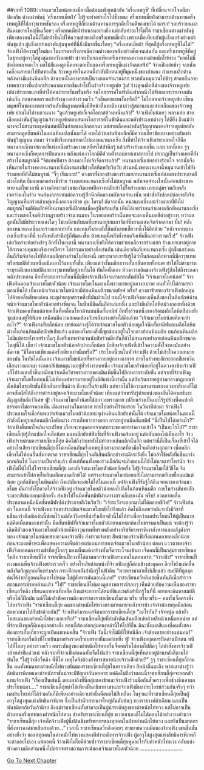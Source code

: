 ##บทที่ 1089: เจ้าแมวขโมยน้อยลงมือ
เมื่อต้องเผชิญหน้ากับ ‘ครึ่งเทพกูซี’ ที่เปลี่ยนจากโจมตีมาป้องกัน ต่างเผ่าพันธุ์ ‘ครึ่งเทพเมี่ยฝ่า’ ไม่รู้จะทำอย่างไรไปชั่วขณะ
ครึ่งเทพเมี่ยฝ่าสามารถต้านทานครึ่งเทพกูซีที่ใช้อาวุธเทพชั้นรอง ครึ่งเทพกูซีก็ย่อมต้านทานการรุกคืบโจมตีของเขาได้
แกรก!
รอยร้าวบนผลสีแดงขยายใหญ่ขึ้นเรื่อยๆ ครึ่งเทพเมี่ยฝ่าร้อนรนอย่างยิ่ง แต่กลับทำอะไรไม่ได้
ราชาเซียนต่างเผ่าพันธุ์เพียงสองคนในนี้ก็ไม่กล้าขึ้นไปให้ความช่วยเหลือครึ่งเทพเมี่ยฝ่า เพราะเมื่อเทียบกับผู้แข็งแกร่งต่างเผ่าพันธุ์แล้ว ผู้แข็งแกร่งเผ่าพันธุ์มนุษย์ที่นี่ยิ่งมีมากขึ้นเรื่อยๆ
“ครึ่งเทพเมี่ยฝ่า ที่สุดก็สู้ครึ่งเทพกูซีไม่ได้!”
จ้าวเฟิงได้ความรู้ใหม่มา
ในบรรดาครึ่งเทพมีความต่างของพลังอย่างชัดเจนเช่นกัน และครึ่งเทพกูซีที่อยู่ในฐานะผู้อาวุโสสูงสุดของวังลอยฟ้า น่าจะเป็นรองเพียงครึ่งเทพหลงหวงแห่งตำหนักไท่หวง
“หากไม่มีข้อผิดพลาดอะไร ผลไม้สีแดงลูกนี้คงจะตกเป็นของครึ่งเทพกูซีแห่งวังลอยฟ้า!”
จ้าวเฟิงเอ่ยช้าๆ จากนั้นเคลื่อนสายตาไปทิศทางอื่น
จ้าวหยูเฟยในตอนนี้กำลังฝึกตนอยู่ที่มุมหนึ่งของกำแพง กำแพงผลึกด้านหลังนางมีแผ่นหินผลึก ด้านบนนั้นแบ่งออกเป็นวงกลมจำนวนมาก พวกมันหมุนวนไปช้าๆ สาดกลิ่นอายเทพเบาบางที่แปลกประหลาดแทรกซึมเข้าไปในร่างจ้าวหยูเฟย
วู้ม!
ร่างดุจผลึกสีม่วงของจ้าวหยูเฟยเปล่งประกายแสงที่ทำให้คนประหวั่นพรั่นพรึง จนไอสวรรค์ในฟ้าดินฟากหนึ่งได้รับผลกระทบจากมันเช่นกัน ก่อนหลอมรวมเข้าร่างนางอย่างรวดเร็ว
“กลิ่นอายเทพงั้นหรือ?”
ไม่ไกลจากจ้าวหยูเฟย เซียนมนุษย์ในขอบเขตเทวาเร้นลับชั้นสูงคนหนึ่งมีสีหน้าตื่นตะลึง
เขาล่วงรู้สถานะและสายเลือดของจ้าวหยูเฟย ย่อมไม่ไปรบกวนนาง
“ดูแล้วหยูเฟยก็เจอโอกาสส่วนหนึ่งแล้ว!”
จ้าวเฟิงยิ้มน้อยๆ พลางเอ่ย
สายเลือดเผ่าพันธุ์วิญญาณจ้าวหยูเฟยตอบสนองไอสวรรค์ในฟ้าดินและพลังประเภทต่างๆ ได้ดียิ่ง
ถึงแม้ว่านางจะไม่สามารถขุดค้นสมบัติในกำแพงผลึกออกมา แต่สายเลือดเผ่าพันธุ์วิญญาณของจ้าวหยูเฟยกลับสามารถดูดซึมพลังในแผ่นหินผลึกนั้นมาได้
คาดได้ว่าแผ่นหินผลึกก็มีความเกี่ยวข้องบางอย่างกับเผ่าพันธุ์วิญญาณ
ต่อมา จ้าวเฟิงจึงเบนสายตาไปมองหนานกงเซิ่ง
สิ่งที่ทำให้จ้าวเฟิงประหลาดใจก็คือ หนานกงเซิงหาสถานที่แห่งหนึ่งสร้างความเสถียรให้สำนึกรู้ แล้วสร้างร่างแยกขึ้น
และเวลานี้เอง จู่ๆ หนานกงเซิ่งก็หยุดการฝึกตนลง
พลังแห่งเงาโลกมิติส่วนตัวรอบกายเขาสลายไป ปรากฏเป็นร่างแยกที่ยังสร้างไม่สมบูรณ์ดี
“จิตเทพปีศาจ ต้องมอบให้เจ้าจัดการแล้ว!”
หนานกงเซิ่งเอ่ยอย่างร้อนใจ
จากนั้นจึงเห็นภายในร่างของหนานกงเซิ่งมีเงาแสงสีม่วงโลหิตขยับวิบวับ ส่วนหนึ่งของเงาแสงนี้หมุนวนเข้าไปยังร่างแยกที่ยังไม่สมบูรณ์
“จิ๊ๆ เริ่มเถอะ!”
ดวงตาทั้งสองข้างของร่างแยกหนานกงเซิ่งเปล่งแสงประหลาดสีม่วงโลหิต ยิ้มออกมาอย่างชั่วร้าย
ร่างแยกหนานกงเซิ่งยังไม่สมบูรณ์ พลังเจตจำนงในนั้นค่อนข้างขาดหาย
แต่ในเวลานี้ ความคิดบางส่วนของจิตเทพปีศาจทะลักเข้าไปในร่างแยก เกาะกลุ่มรวมกับพลังเจตจำนงในร่าง จนส่งผลกระทบต่อความรู้สึกนึกคิดของพลังเจตจำนงนั้น หนำซ้ำยังปลดปล่อยพลังจิตวิญญาณที่แกร่งกล้ากลุ่มหนึ่งออกมาด้วย
ตุบ โครม!
ถัดจากนั้น หนานกงเซิ่งและร่างแยกที่ยังไม่สมบูรณ์โจมตีหินยักษ์ที่หนานกงเซิ่งฝึกตนเมื่อครู่นี้พร้อมกัน
เห็นได้เลยว่าบนกำแพงผลึกที่หนานกงเซิ่งและร่างแยกโจมตีปรากฏรอยร้าวจำนวนมาก ในรอยแตกร้าวนั้นพอจะมองเห็นผลสีดำอยู่รางๆ ทว่าผลลูกนั้นไม่มีประกายแสงใดๆ ไม่เหมือนกับผลที่แขวนอยู่บนเถาวัลย์ซึ่งสาดแสงเจิดจ้าออกมา
บึ้ม!
พลังของหนานกงเซิ่งและร่างแยกเท่ากัน และคนทั้งสองยังใช้พลังเทพเสี้ยวหนึ่งได้อีกด้วย
“หลังจากหนานกงเซิ่งเข้ามาที่นี่ ระดับพลังสำนึกรู้ก็พัฒนาขึ้น ด้วยเหตุนี้พลังทั้งหมดจึงเพิ่มขึ้นอย่างรวดเร็ว!”
จ้าวเฟิงเอ่ยวิเคราะห์อย่างช้าๆ
อีกทั้งในเวลานี้ หนานกงเซิ่งยังได้ความช่วยเหลือจากร่างแยก ร่างแยกเขาอยู่ภายใต้การควบคุมของจิตเทพปีศาจ ไม่ธรรมดาอย่างยิ่งเช่นกัน
เช่นเดียวกันกับหนานกงเซิ่ง ผู้แข็งแกร่งคนอื่นก็เริ่มจับจ้องไปที่ก้อนผลึกบางส่วนในที่แห่งนี้
เพราะพวกเขารับรู้ได้ว่าในก้อนผลึกพวกนี้มีอาวุธเทพหรือสมบัติส่วนหนึ่งผนึกเอาไว้แทบทั้งสิ้น เพียงแต่ว่าชั้นผลึกขวางกั้นกลิ่นอายทั้งหมด ทำให้ไม่สามารถระบุระดับของสมบัติและอาวุธเทพที่อยู่ภายในได้
ทันใดนั้นเอง ห้วงความคิดของจ้าวเฟิงรู้สึกได้ถึงระลอกพลังประหลาด อีกทั้งระลอกรางลือนนี้มีเพียงจ้าวเฟิงถึงจะสามารถสัมผัสได้
“เจ้าแมวขโมยน้อย!”
จ้าวเฟิงหันมองเจ้าแมวขโมยตัวน้อย
เจ้าแมวขโมยในตอนนี้พรางกายอยู่กลางอากาศ คนทั่วไปไม่สามารถมองเห็นได้
เบื้องหน้าเจ้าแมวขโมยน้อยมีก้อนหินผลึกขนาดยักษ์
พรึ่บ!
ดวงตาซ้ายของจ้าวเฟิงปกคลุมไปด้วยคลื่นสีทองอ่อน ทะลุผ่านทุกสรรพสิ่งที่มันผ่านไป
ยามนี้จ้าวเฟิงจึงมองเห็นสิ่งของในหินยักษ์ด้านหน้าเจ้าแมวขโมยตัวน้อยอย่างชัดเจน ในนั้นมีมีดสั้นสีดำเล่มหนึ่ง และยังมีผลึกโลหิตม่วงกองหนึ่งด้วย
จ้าวเฟิงมองเห็นแต่ลายคลื่นที่เคลื่อนไหวด้านบนมีดสั้นทมิฬ อีกทั้งส่วนหนึ่งของก้อนผลึกโลหิตสีม่วงยังซุกซ่อนอยู่ใต้พิภพ เหมือนมีความสอดคล้องกับพลังบางอย่างใต้ดินด้วย
“เจ้าแมวขโมยน้อยคิดจะทำอะไร?”
จ้าวเฟิงสงสัยเล็กน้อย
เขาย่อมล่วงรู้ได้ว่าเจ้าแมวขโมยตัวน้อยถูกใจมีดสั้นทมิฬและผลึกโลหิตม่วงในก้อนหินผลึกยักษ์เสียแล้ว
แต่ของทั้งสองสิ่งนี้ซุกซ่อนอยู่ในใจกลางก้อนหินผลึก บนก้อนหินผลึกไม่มีแม้กระทั่งรอยร้าวใดๆ ถึงครึ่งเทพจำนวนนับสิบร่วมมือกันก็ยังไม่สามารถทำลายก้อนหินผลึกขนาดใหญ่นี้ได้
เมี้ยว!
เจ้าแมวขโมยตัวน้อยอ้าปากเล็กน้อย มีเพียงจ้าวเฟิงที่เข้าใจความตั้งใจของมันอย่างชัดเจน
“มีโอกาสเพียงแค่ครั้งเดียวเท่านั้นหรือ?”
ประโยคนี้วนในหัวจ้าวเฟิง ด้วยไม่เข้าใจความหมายของมัน
ในทันใดนั้นเอง เจ้าแมวขโมยน้อยที่พรางกายอยู่กลางอากาศ ภายในร่างทะลักระลอกสีเทาเงินเลือนรางออกมา ระลอกสีเข้มหมุนวนอยู่ทั่วร่างรอบหนึ่ง เจ้าแมวขโมยตัวน้อยที่อยู่ในดวงตาซ้ายจ้าวเฟิงก็โปร่งแสงยิ่งขึ้นเหมือนว่าเคล็ดวิชาพรางกายของมันเพิ่มขึ้นไปอีกหลายระดับขั้น
แต่จากที่จ้าวเฟิงดู เจ้าแมวขโมยในตอนนี้ไม่เพียงแต่พรางกายอยู่ในมิติแห่งนี้เท่านั้น แต่ยังเร้นกายอยู่ท่ามกลางกฎเกณฑ์ดั้งเดิมในระดับขั้นที่ลึกล้ำมากขึ้นด้วย
ถึงจะเป็นจ้าวเฟิง แต่หากไม่ใช้ความสามารถของดวงตาสีทองก็ไม่อาจสัมผัสได้ถึงการดำรงอยู่ของเจ้าแมวขโมยตัวน้อย เพียงแต่ว่าเขารับรู้ตำแหน่งของมันได้ตามพันธะสัญญากับสัตว์วิเศษ
ฟู่!
เจ้าแมวขโมยตัวน้อยใช้สภาวะพรางกาย เปลี่ยนร่างเป็นเงาไร้รูปร่างที่คนปกติธรรมดาไม่อาจมองเห็น เดินทางผ่านในอากาศ หายไปอย่างไร้ร่องรอย
ในวินาทีต่อมา จ้าวเฟิงก็ประหลาดใจเมื่อค้นพบว่าเจ้าแมวขโมยตัวน้อยทะลุผ่านหินผลึกยักษ์นั้นได้
เจ้าแมวขโมยน้อยในตอนนี้กำลังนั่งอยู่บนก้อนผลึกโลหิตม่วง กรงเล็บขวากางออก เกาะอยู่บนมีดสั้นทมิฬ
“นี่เป็นไปได้อย่างไร?”
จ้าวเฟิงตื่นตกใจเกินจะเปรียบ เกือบจะหลุดออกจากสภาวะของการทำความเข้าใจ
“เป็นอะไรไป?”
ราชาเซียนตี้กุ่ยรู้สึกแปลกใจเล็กน้อย มองผลึกยักษ์สิบชิ้นที่จ้าวเฟิงจดจ้องอยู่ แต่กลับมองไม่เห็นอะไร
จ้าวเฟิงปรายตามองราชาเซียนตี้กุ่ย คิดไม่ถึงว่าเขายังไม่ทำลายเส้นผลึกนั่นอีก
แต่ทว่านี่ก็เป็นเรื่องที่เข้าใจได้ อย่างไรเสียราชาเซียนตี้กุ่ยก็ไม่เหมือนกับครึ่งเทพกูซีกลางอากาศที่ลงมือโจมตีอย่างอุกอาจ
เพื่อหลีกเลี่ยงไม่ให้คนอื่นสังเกตเจอ ราชาเซียนตี้กุ่ยโจมตีเส้นผลึกอย่างระมัดระวังยิ่ง ไม่กล้าใช้พลังที่แข็งแกร่งมากเกินไป ในความเป็นจริงแล้ว ตั้งแต่ที่คนทั้งสองร่วมมือกันจนถึงตอนนี้ก็ยังไม่นานเท่าไหร่นัก
จ้าวเฟิงไม่ได้ไปใส่ใจราชาเซียนตี้กุ่ย มองที่เจ้าแมวขโมยตัวน้อยอีกครั้ง
ไม่รู้เจ้าแมวขโมยใช้วิธีใด จึงสามารถเข้าไปภายในหินผลึกขนาดยักษ์ได้!
แต่ร่างเจ้าแมวขโมยน้อยกลับไม่สามารถขยับเขยื้อนแม้แต่น้อย ถูกกักขังอยู่ในหินผลึก
ถึงแม้มันจะเอ่ยไม่ได้ในตอนนี้ แต่จ้าวเฟิงก็รับรู้ได้ถึงเจตนาของเจ้าแมวขโมย มันกำลังโอ้อวดใส่จ้าวเฟิงอยู่
เจ้าแมวขโมยตัวน้อยลงไปลึกในก้อนหินผลึก ภายในร่างมันทะลักระลอกสีเข้มออกมาอีกครั้ง ส่งเข้าไปในมีดสั้นทมิฬผ่านทางกรงเล็บของมัน
พรึ่บ!
ลวดลายคลื่นประหลาดเหนือมีดสั้นทมิฬเปล่งประกายสีเงินวิบวับ
“เจ้าระวังจะออกมาไม่ได้ตลอดชีวิต!”
จ้าวเฟิงก่นด่า
ในตอนนี้ จ้าวเฟิงพบว่าเขาประเมินเจ้าแมวขโมยต่ำไปอีกแล้ว คิดไม่ถึงเลยว่ามันจะยังมีวิชาที่แข็งแกร่งลึกลับเช่นนี้ซ่อนไว้
แต่สัตว์วิเศษที่น่ารังเกียจตัวนี้ไม่ได้ทำเพื่อคว้าผลประโยชน์ให้ผู้เป็นนาย แต่คิดเผื่อตนเองเท่านั้น
มีดสั้นทมิฬที่เจ้าแมวขโมยตัวน้อยหมายตาต้องไม่ธรรมดาเป็นแน่ จะต้องรู้ว่า เดิมทีตัวของเจ้าแมวขโมยตัวน้อยก็มีอาวุธเทพที่ทรงพลังอย่างกริชจักรพรรดิเงาสังหารและแส้งูมังกรทอง
เจ้าแมวขโมยน้อยชายตามองจ้าวเฟิง ส่งข่าวแจ้งเขา สีหน้าของจ้าวเฟิงจึงผ่อนคลายลงเล็กน้อย ก่อนจะผงกศีรษะเพื่อแสดงความเห็นด้วยแก่แผนการของเจ้าแมวขโมยตัวน้อย
ต่อมา แววตาของจ้าวเฟิงจึงทอดมองทางเข้าที่อยู่ไกลๆ
มองเห็นแค่เงาร่างทั้งเจ็ดกระโจนเข้ามา
เจ็ดคนนี้เป็นกลุ่มราชาเซียนอวี่หลิง ราชาเซียนซีไห่ ราชาเซียนปี้กวงที่ไล่ตามพวกจ้าวเฟิงสามคนในตอนแรก
“จ้าวเฟิง!”
ราชาเซียนปี้กวงมองเห็นจ้าวเฟิงอย่างรวดเร็ว
อย่างไรเสียตำแหน่งที่จ้าวเฟิงอยู่ก็ค่อนข้างสะดุดตา อีกทั้งยังแผ่คลื่นพลังจิตวิญญาณที่แกร่งกล้า กระเทือนพลังสำนึกรู้ในฟ้าดิน
“พวกเรามาสายไปเสียแล้ว สมบัติที่ถูกขุดค้นได้ง่ายก็ถูกคนอื่นเอาไปหมด ไม่สู้สังหารมันตอนนี้เลย!”
ราชาเซียนอวี่หลิงเอ่ยขึ้นทันทีเมื่อสำรวจสถานการณ์รอบด้านแล้ว
“ไป!”
ราชาเซียนซีไห่มองดูสภาพการณ์รอบๆ เห็นด้วยกับความเห็นของราชาเซียนอวี่หลิง
เซียนหลายคนที่เหลือ ถึงแม้จะอยากได้สมบัติและพลังสำนึกรู้ในที่นี่ อยากจะค้นหาสมบัติหรือไม่ก็ฝึกฝน แต่ก็ไม่กล้าขัดความต้องการของราชาเซียนทั้งสาม
พรึ่บ พรึ่บ พรึ่บ~
คนทั้งเจ็ดตรงดิ่งไปหาจ้าวเฟิง
“ราชาเซียนตี้กุ่ย คนของตำหนักไท่หวงตรงมาหมายจะสังหารข้า เจ้าจำต้องหยุดมือก่อน ล่อพวกเขาไปกับข้าด้วยกัน!”
จ้าวเฟิงส่งกระแสจิตบอกราชาเซียนตี้กุ่ย
“อะไรกัน? เจ้าหนุ่ม กล้ายั่วโทสะคนของตำหนักไท่หวงเลยหรือ!”
ราชาเซียนตี้กุ่ยที่กำลังตัดเส้นผลึกเอ่ยด้วยสีหน้าเหนื่อยหน่าย
แต่ที่จ้าวเฟิงพูดก็มีเหตุผลอย่างยิ่ง ตอนนี้ต้องล่อกลุ่มคนเหล่านี้ให้ไปที่อื่น มิฉะนั้นผลสีแดงที่คนทั้งสองต้องการเก็บเกี่ยวจะถูกเปิดเผยหมดสิ้น
“จ้าวเฟิง วันนี้เจ้าไม่มีที่ให้หนีอีก เจ้าต้องตายอย่างแน่นอน!”
ราชาเซียนอวี่หลิงที่โบยบินมาอย่างรวดเร็วเผยรอยยิ้มเหย่อหยิ่ง
ฟู่!
จ้าวเฟิงหยุดการปิดด่านฝึกตน หนีไปที่ไกลๆ อย่างรวดเร็ว
คนระดับสูงของตำหนักไท่หวงทั้งเจ็ดคนรีบไล่ตามไปติดๆ ไล่ล่าสังหารจ้าวเฟิงด้วยท่าทีแน่วแน่
หลังจากที่จ้าวเฟิงล่อคนทั้งเจ็ดไปแล้ว ราชาเซียนตี้กุ่ยที่หลบอยู่ด้านหลังก็ตามไปทันใด
“ไม่รู้ว่าพี่อวี่หลิง พี่ซีไห่ เหตุใดจึงต้องสังหารสหายน้อยจ้าวเฟิงด้วย?”
จู่ๆ ราชาเซียนตี้กุ่ยก็ถามขึ้น
คนทั้งหมดของตำหนักไท่หวงหันมองราชาเซียนตี้กุ่ยในคราวเดียว สีหน้าตื่นตะลึง
พวกเขาต่างรู้ว่าลัทธิมารพิภพและตำหนักราชันน่าจะมีปัญหากันพอควร แต่คิดไม่ถึงว่าตอนนี้ราชาเซียนตี้กุ่ยจะออกตัวแทนจ้าวเฟิง
“เรื่องเป็นเช่นนี้ ตอนมาถึงที่นี่กลุ่มของข้าและจ้าวเฟิงร่วมมือกันชั่วคราวเพื่อช่วงชิงเอาผลประโยชน์มา....”
ราชาเซียนตี้กุ่ยทำได้เพียงฝืนอธิบาย
เขาและจ้าวเฟิงมีผลประโยชน์ร่วมกันจริงๆ ทว่าผลประโยชน์ที่ได้ร่วมกันก็มีเพียงอย่างเดียวเท่านั้นคือผลไม้สีเหลือง
ในฐานะที่ราชาเซียนตี้กุ่ยเป็นผู้อาวุโสสูงสุดแห่งลัทธิมารพิภพ ซึ่งเป็นสำนักสายมารใหญ่อันดับต้นๆ ของราชวงศ์ต้าเฉียน และเป็นพันธมิตรกับวังเก้านิรย
ถึงแม้ราชาเซียนทั้งสามจะเป็นผู้นำระดับสูงของตำหนักไท่หวง แต่ไม่อาจเป็นตัวแทนครึ่งเทพของตำหนักไท่หวง สำหรับราชาเซียนตี้กุ่ย พวกเขาเองก็ไม่ได้ตอบโต้อย่างวางอำนาจ
“ราชาเซียนตี้กุ่ย เจ้าเด็กจ้าวเฟิงผู้นี้ปล้นชิงทรัพยากรของทุกคนในฝ่ายตำหนักไท่หวง และยังเป็นฆาตกรที่สังหารองค์ชายสิบสามด้วย…”
เวลานี้ ราชาเซียนอวี่หลิงค่อยๆ สาธยายความผิดของจ้าวเฟิง
เขาเชื่อมั่นอย่างยิ่งว่า ขอแค่ทุกคนในตำหนักไท่หวงแสดงทีท่าจะสังหารจ้าวเฟิง ผู้อาวุโสสูงสุดแห่งลัทธิมารพิภพก็จะล่าถอยไปเอง
แต่ตอนนี้ จ้าวเฟิงไม่ไยดีด้วยซ้ำว่าราชาเซียนตี้กุ่ยพูดอะไรกับตำหนักไท่หวง กลับแบ่งห้วงความคิดส่วนหนึ่งไปตรวจตราสถานการณ์ของเจ้าแมวขโมยตัวน้อย
……………………….


[Go To Next Chapter]( ./327.md)